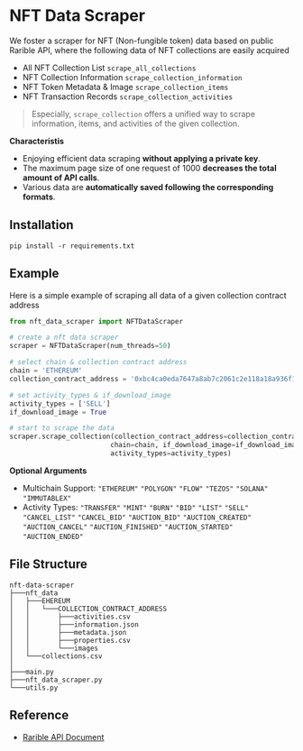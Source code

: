 # NFT Data Scraper

We foster a scraper for NFT (Non-fungible token) data based on public Rarible API, where the following data of NFT collections are easily acquired

- All NFT Collection List `scrape_all_collections`
- NFT Collection Information `scrape_collection_information`
- NFT Token Metadata & Image `scrape_collection_items`
- NFT Transaction Records `scrape_collection_activities`

> Especially, `scrape_collection` offers a unified way to scrape information, items, and activities of the given collection.

**Characteristis**

- Enjoying efficient data scraping **without applying a private key**.
- The maximum page size of one request of 1000 **decreases the total amount of API calls**.
- Various data are **automatically saved following the corresponding formats**.


## Installation

```shell
pip install -r requirements.txt
```

## Example

Here is a simple example of scraping all data of a given collection contract address


```python
from nft_data_scraper import NFTDataScraper

# create a nft data scraper
scraper = NFTDataScraper(num_threads=50)

# select chain & collection contract address 
chain = 'ETHEREUM'
collection_contract_address = '0xbc4ca0eda7647a8ab7c2061c2e118a18a936f13d'

# set activity_types & if_download_image
activity_types = ['SELL']
if_download_image = True

# start to scrape the data
scraper.scrape_collection(collection_contract_address=collection_contract_address, 
                         chain=chain, if_download_image=if_download_image
                         activity_types=activity_types)
```

**Optional Arguments**

- Multichain Support: `"ETHEREUM"` `"POLYGON"` `"FLOW"` `"TEZOS"` `"SOLANA"` `"IMMUTABLEX"`
- Activity Types: `"TRANSFER"` `"MINT"` `"BURN"` `"BID"` `"LIST"` `"SELL"` `"CANCEL_LIST"` `"CANCEL_BID"` `"AUCTION_BID"` `"AUCTION_CREATED"` `"AUCTION_CANCEL"` `"AUCTION_FINISHED"` `"AUCTION_STARTED"` `"AUCTION_ENDED"`

## File Structure

```
nft-data-scraper
├───nft_data
│   ├───EHEREUM
│   │   └───COLLECTION_CONTRACT_ADDRESS
│   │       ├───activities.csv
│   │       ├───information.json
│   │       ├───metadata.json
│   │       ├───properties.csv
│   │       └───images
│   └───collections.csv
│
├───main.py
├───nft_data_scraper.py
└───utils.py
```

## Reference

- [Rarible API Document](https://api.rarible.org/v0.1/doc)